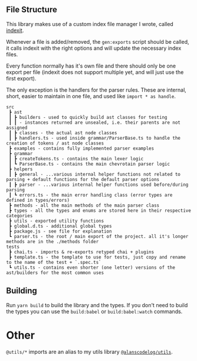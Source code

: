 ## File Structure

This library makes use of a custom index file manager I wrote, called [indexit](https://github.com/alanscodelog/indexit).

Whenever a file is added/removed, the `gen:exports` script should be called, it calls indexit with the right options and will update the necessary index files.

Every function normally has it's own file and there should only be one export per file (indexit does not support multiple yet, and will just use the first export).

The only exception is the handlers for the parser rules. These are internal, short, easier to maintain in one file, and used like `import * as handle`.

```
src
 ┣ ast
 ┃ ┣ builders - used to quickly build ast classes for testing
 ┃ ┃ - instances returned are unsealed, i.e. their parents are not assigned
 ┃ ┣ classes - the actual ast node classes
 ┃ ┣ handlers.ts - used inside grammar/ParserBase.ts to handle the creation of tokens / ast node classes
 ┣ examples - contains fully implemented parser examples
 ┣ grammar
 ┃ ┣ createTokens.ts - contains the main lexer logic
 ┃ ┗ ParserBase.ts - contains the main chevrotain parser logic
 ┣ helpers
 ┃ ┣ general - ...various internal helper functions not related to parsing + default functions for the default parser options
 ┃ ┣ parser - ...various internal helper functions used before/during parsing
 ┃ ┗ errors.ts - the main error handling class (error types are defined in types/errors)
 ┣ methods - all the main methods of the main parser class
 ┣ types - all the types and enums are stored here in their respective categories
 ┣ utils - exported utility functions
 ┣ global.d.ts - additional global types
 ┣ package.js - see file for explanation
 ┗ parser.ts - the root / main export of the project. all it's longer methods are in the ./methods folder
tests
 ┣ chai.ts - imports & re-exports retyped chai + plugins
 ┣ template.ts - the template to use for tests, just copy and rename to the name of the test + `.spec.ts`
 ┗ utils.ts - contains even shorter (one letter) versions of the ast/builders for the most common uses
```

## Building

Run `yarn build` to build the library and the types. If you don't need to build the types you can use the `build:babel` or `build:babel:watch` commands.

# Other

`@utils/*` imports are an alias to my utils library [`@alanscodelog/utils`](https://github.com/AlansCodeLog/my-utils).
